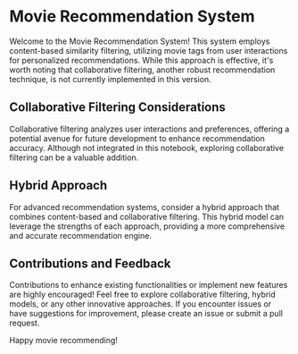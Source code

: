# Movie Recommendation System

Welcome to the Movie Recommendation System! This system employs content-based similarity filtering, utilizing movie tags from user interactions for personalized recommendations. While this approach is effective, it's worth noting that collaborative filtering, another robust recommendation technique, is not currently implemented in this version.

## Collaborative Filtering Considerations
Collaborative filtering analyzes user interactions and preferences, offering a potential avenue for future development to enhance recommendation accuracy. Although not integrated in this notebook, exploring collaborative filtering can be a valuable addition.

## Hybrid Approach
For advanced recommendation systems, consider a hybrid approach that combines content-based and collaborative filtering. This hybrid model can leverage the strengths of each approach, providing a more comprehensive and accurate recommendation engine.

## Contributions and Feedback
Contributions to enhance existing functionalities or implement new features are highly encouraged! Feel free to explore collaborative filtering, hybrid models, or any other innovative approaches. If you encounter issues or have suggestions for improvement, please create an issue or submit a pull request.

Happy movie recommending!
